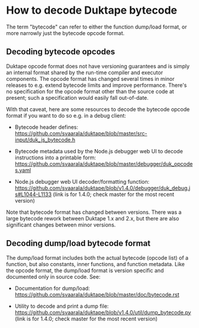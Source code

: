 # How to decode Duktape bytecode

The term "bytecode" can refer to either the function dump/load format, or more
narrowly just the bytecode opcode format.

## Decoding bytecode opcodes

Duktape opcode format does not have versioning guarantees and is simply an
internal format shared by the run-time compiler and executor components.  The
opcode format has changed several times in minor releases to e.g. extend
bytecode limits and improve performance.  There's no specification for the
opcode format other than the source code at present; such a specification
would easily fall out-of-date.

With that caveat, here are some resources to decode the bytecode opcode format
if you want to do so e.g. in a debug client:

* Bytecode header defines:
  <https://github.com/svaarala/duktape/blob/master/src-input/duk_js_bytecode.h>

* Bytecode metadata used by the Node.js debugger web UI to decode instructions
  into a printable form:
  <https://github.com/svaarala/duktape/blob/master/debugger/duk_opcodes.yaml>

* Node.js debugger web UI decoder/formatting function:
  <https://github.com/svaarala/duktape/blob/v1.4.0/debugger/duk_debug.js#L1044-L1133>
  (link is for 1.4.0; check master for the most recent version)

Note that bytecode format has changed between versions.  There was a large
bytecode rework between Duktape 1.x and 2.x, but there are also significant
changes between minor versions.

## Decoding dump/load bytecode format

The dump/load format includes both the actual bytecode (opcode list) of a
function, but also constants, inner functions, and function metadata.  Like
the opcode format, the dump/load format is version specific and documented
only in source code.  See:

* Documentation for dump/load:
  <https://github.com/svaarala/duktape/blob/master/doc/bytecode.rst>

* Utility to decode and print a dump file:
  <https://github.com/svaarala/duktape/blob/v1.4.0/util/dump_bytecode.py>
  (link is for 1.4.0; check master for the most recent version)
